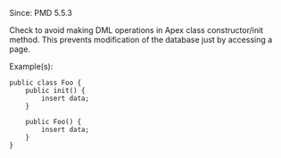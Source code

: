 Since: PMD 5.5.3

Check to avoid making DML operations in Apex class constructor/init method. This prevents
modification of the database just by accessing a page.

Example(s):
```
public class Foo {
    public init() {
        insert data;
    }

    public Foo() {
        insert data;
    }
}
```
